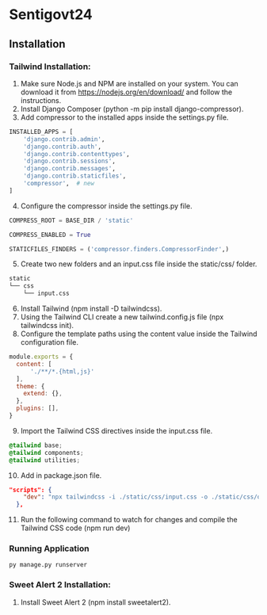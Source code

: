 # Sentigovt24

## Installation
### Tailwind Installation:
1. Make sure Node.js and NPM are installed on your system. You can download it from https://nodejs.org/en/download/ and follow the instructions.
2. Install Django Composer (python -m pip install django-compressor).
3. Add compressor to the installed apps inside the settings.py file.
```python
INSTALLED_APPS = [
    'django.contrib.admin',
    'django.contrib.auth',
    'django.contrib.contenttypes',
    'django.contrib.sessions',
    'django.contrib.messages',
    'django.contrib.staticfiles',
    'compressor',  # new
]
```
4. Configure the compressor inside the settings.py file.
```python
COMPRESS_ROOT = BASE_DIR / 'static'

COMPRESS_ENABLED = True

STATICFILES_FINDERS = ('compressor.finders.CompressorFinder',)
```
5. Create two new folders and an input.css file inside the static/css/ folder.
```bash
static
└── css
    └── input.css
```
6. Install Tailwind (npm install -D tailwindcss).
7. Using the Tailwind CLI create a new tailwind.config.js file (npx tailwindcss init).
8. Configure the template paths using the content value inside the Tailwind configuration file.
```javascript
module.exports = {
  content: [
      './**/*.{html,js}'
  ],
  theme: {
    extend: {},
  },
  plugins: [],
}
```
9. Import the Tailwind CSS directives inside the input.css file.
```css
@tailwind base;
@tailwind components;
@tailwind utilities;
```
10. Add in package.json file.
```json
"scripts": {
    "dev": "npx tailwindcss -i ./static/css/input.css -o ./static/css/output.css --watch"
  },
```
11. Run the following command to watch for changes and compile the Tailwind CSS code (npm run dev)
### Running Application
`py manage.py runserver`

### Sweet Alert 2 Installation:
1. Install Sweet Alert 2 (npm install sweetalert2).



